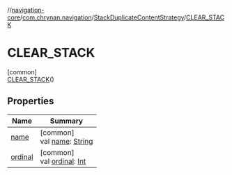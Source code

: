 //[navigation-core](../../../../index.md)/[com.chrynan.navigation](../../index.md)/[StackDuplicateContentStrategy](../index.md)/[CLEAR_STACK](index.md)

# CLEAR_STACK

[common]\
[CLEAR_STACK](index.md)()

## Properties

| Name | Summary |
|---|---|
| [name](index.md#-372974862%2FProperties%2F-215881696) | [common]<br>val [name](index.md#-372974862%2FProperties%2F-215881696): [String](https://kotlinlang.org/api/latest/jvm/stdlib/kotlin/-string/index.html) |
| [ordinal](index.md#-739389684%2FProperties%2F-215881696) | [common]<br>val [ordinal](index.md#-739389684%2FProperties%2F-215881696): [Int](https://kotlinlang.org/api/latest/jvm/stdlib/kotlin/-int/index.html) |
